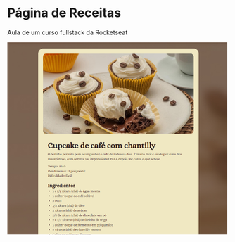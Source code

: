 # Página de Receitas

Aula de um curso fullstack da Rocketseat

<img src="assets/presentation.png" width="500" border-radius="16px">
